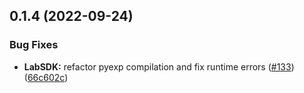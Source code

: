 ## 0.1.4 (2022-09-24)


### Bug Fixes

* **LabSDK:** refactor pyexp compilation and fix runtime errors ([#133](https://github.com/raptor-ml/raptor/issues/133)) ([66c602c](https://github.com/raptor-ml/raptor/commit/66c602c9ee2e144bbaad9cf9a60cb5ef9e6c2684))
